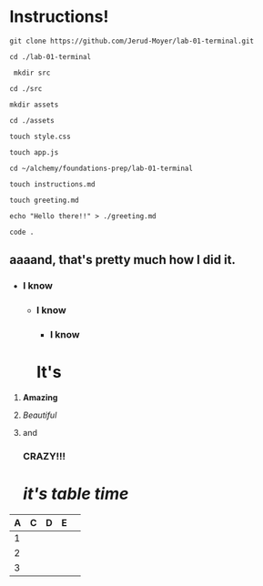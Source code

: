 # Instructions!
``` git clone https://github.com/Jerud-Moyer/lab-01-terminal.git ```

```cd ./lab-01-terminal```

``` mkdir src```

```cd ./src```

```mkdir assets```

```cd ./assets```

```touch style.css```

```touch app.js```


```cd ~/alchemy/foundations-prep/lab-01-terminal```

```touch instructions.md```

```touch greeting.md```

```echo "Hello there!!" > ./greeting.md```

```code .```

## aaaand, that's pretty much how I did it.
 * ### I know
    * ### I know
        * ### I know
        # It's
1) **Amazing**
1) _Beautiful_
1) and 
    ### CRAZY!!!

    # _it's table time_




|  A|  C	|  D	|  	E|  	|
|-	|-	|-	|-	|-	|
| 1 	|  	|  	|  	|  	|
|  2	|  	|  	|  	|  	|
|  	3|  	|  	|  	|  	|


